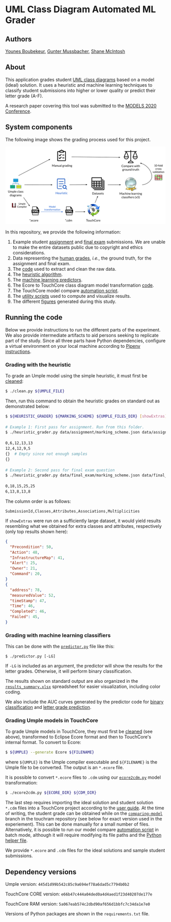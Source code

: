 # UML Class Diagram Automated ML Grader

## Authors

[Younes Boubekeur](https://github.com/YounesB-McGill),
[Gunter Mussbacher](https://github.com/gmussbacher/),
[Shane McIntosh](https://github.com/smcintosh)

## About

This application grades student [UML class diagrams](https://www.omg.org/spec/UML/About-UML/) based on a model (ideal) solution.
It uses a heuristic and machine learning techniques to classify student submissions into higher or lower quality or predict their letter grade (A-F).

A research paper covering this tool was submitted to the [MODELS 2020 Conference](https://conf.researchr.org/home/models-2020).

## System components

The following image shows the grading process used for this project.

<div style="text-align:center;"><img src="figures/documentation/system_design.png"><br></div>

In this repository, we provide the following information:

1. Example student [assignment](data/assignment) and
[final exam](data/final_exam) submissions. We are unable to make 
the entire datasets public due to copyright and ethics considerations.
1. Data representing the [human grades](data/LG_grading_a2_final.csv), _i.e._,
the ground truth, for the assignment and final exam.
1. The [code](clean.py) used to extract and clean the raw data.
1. The [heuristic algorithm](heuristic_grader.py).
1. The [machine learning predictors](predictor.py).
1. The Ecore to TouchCore class diagram model transformation [code](ecore2cdm.py).
1. The TouchCore model compare [automation script](tc_controller.sh).
1. The [utility scripts](utils.py) used to compute and visualize results.
1. The different [figures](figures) generated during this study. 

## Running the code

Below we provide instructions to run the different parts of the experiment.
We also provide intermediate artifacts to aid persons seeking to replicate
part of the study. Since all three parts have Python dependencies,
configure a virtual environment on your local machine according to
[Pipenv instructions](https://pipenv-fork.readthedocs.io/en/latest/install.html).

### Grading with the heuristic

To grade an Umple model using the simple heuristic, it must first be
[cleaned](clean.py):

```bash
$ ./clean.py ${UMPLE_FILE}
```

Then, run this command to obtain the heuristic grades on standard out as demonstrated below:

```bash
$ ${HEURISTIC_GRADER} ${MARKING_SCHEME} ${UMPLE_FILES_DIR} [showExtras]

# Example 1: First pass for assignment. Run from this folder.
$ ./heuristic_grader.py data/assignment/marking_scheme.json data/assignment/ showExtras

0,6,12,13,13
12,4,12,9,5
{}  # Empty since not enough samples
{}

# Example 2: Second pass for final exam question
$ ./heuristic_grader.py data/final_exam/marking_scheme.json data/final_exam/

0,18,15,25,25
6,13,8,13,8
```

The column order is as follows:

```
SubmissionId,Classes,Attributes,Associations,Multiplicities
```

If `showExtras` were run on a sufficiently large dataset, it would yield 
results resembling what we obtained for extra classes and attributes, respectively (only top results shown here):

```json
{
  "Precondition": 50,
  "Action": 48,
  "InfrastructureMap": 41,
  "Alert": 25,
  "Owner": 21,
  "Command": 20,
}
{
  "address": 78,
  "measuredValue": 52,
  "timeStamp": 47,
  "Time": 46,
  "Completed": 46,
  "Failed": 45,
}
```

### Grading with machine learning classifiers

This can be done with the [`predictor.py`](predictor.py) file like this:

```
$ ./predictor.py [-LG]
```

If `-LG` is included as an argument, the predictor will show the results for the letter grades.
Otherwise, it will perform binary classification.

The results shown on standard output are also organized in the
[`results_summary.xlsx`](data/results_summary.xlsx) spreadsheet for easier visualization,
including color coding.

We also include the AUC curves generated by the predictor code for
[binary classification](figures/auc_BC) and [letter grade prediction](figures/auc_LG).

### Grading Umple models in TouchCore

To grade Umple models in TouchCore, they must first be [cleaned](clean.py)
(see above), 
transformed to Eclipse Ecore format and then to TouchCore's internal format. 
To convert to Ecore:

```bash
$ ${UMPLE} --generate Ecore ${FILENAME}
```

where `${UMPLE}` is the Umple compiler executable and `${FILENAME}` is the
Umple file to be converted. The output is an `*.ecore` file.

It is possible to convert `*.ecore` files to `.cdm` using our
[`ecore2cdm.py`](ecore2cdm.py) model transformation:

```bash
$ ./ecore2cdm.py ${ECORE_DIR} ${CDM_DIR}
```

The last step requires importing the ideal solution and student solution 
`*.cdm` files into a TouchCore project according to the
[user guide](https://bitbucket.org/mcgillram/touchram/wiki/touchcore-user-guide).
At the time of writing, the student grade can be obtained while on the 
[`comparing-model`](https://bitbucket.org/mcgillram/touchram/branch/comparing-model)
branch in the touchram repository (see below for exact version used in the experiement).
This can be done manually for a small number of files.
Alternatively, it is possible to run our model compare [automation script](tc_controller.sh) in batch mode,
although it will require modifying its file paths and the
[Python helper file](tc_gui_grader.py).

We provide `*.ecore` and `.cdm` files for the ideal solutions and sample 
student submissions.


## Dependency versions

Umple version: `445d1d99b542c85c9a694ef78a6dad5c7794b0b2`

TouchCore CORE version: `e66b47c444a04ded0a4d4aed1f23d40207de177e`

TouchCore RAM version: `5a067eab574c2dbd90af656d1bbfc7c34da1e7e0`

Versions of Python packages are shown in the `requirements.txt` file.

